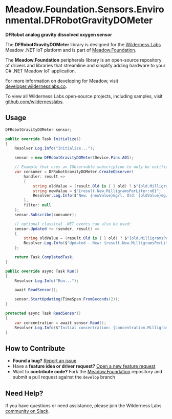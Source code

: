 # Meadow.Foundation.Sensors.Environmental.DFRobotGravityDOMeter

**DFRobot analog gravity dissolved oxygen sensor**

The **DFRobotGravityDOMeter** library is designed for the [Wilderness Labs](www.wildernesslabs.co) Meadow .NET IoT platform and is part of [Meadow.Foundation](https://developer.wildernesslabs.co/Meadow/Meadow.Foundation/).

The **Meadow.Foundation** peripherals library is an open-source repository of drivers and libraries that streamline and simplify adding hardware to your C# .NET Meadow IoT application.

For more information on developing for Meadow, visit [developer.wildernesslabs.co](http://developer.wildernesslabs.co/).

To view all Wilderness Labs open-source projects, including samples, visit [github.com/wildernesslabs](https://github.com/wildernesslabs/).

## Usage

```csharp
DFRobotGravityDOMeter sensor;

public override Task Initialize()
{
    Resolver.Log.Info("Initialize...");

    sensor = new DFRobotGravityDOMeter(Device.Pins.A01);

    // Example that uses an IObservable subscription to only be notified when the saturation changes
    var consumer = DFRobotGravityDOMeter.CreateObserver(
        handler: result =>
        {
            string oldValue = (result.Old is { } old) ? $"{old.MilligramsPerLiter:n0}" : "n/a";
            string newValue = $"{result.New.MilligramsPerLiter:n0}";
            Resolver.Log.Info($"New: {newValue}mg/l, Old: {oldValue}mg/l");
        },
        filter: null
    );
    sensor.Subscribe(consumer);

    // optional classical .NET events can also be used:
    sensor.Updated += (sender, result) =>
    {
        string oldValue = (result.Old is { } old) ? $"{old.MilligramsPerLiter}mg/l" : "n/a";
        Resolver.Log.Info($"Updated - New: {result.New.MilligramsPerLiter:n0}mg/l, Old: {oldValue}");
    };

    return Task.CompletedTask;
}

public override async Task Run()
{
    Resolver.Log.Info("Run...");

    await ReadSensor();

    sensor.StartUpdating(TimeSpan.FromSeconds(2));
}

protected async Task ReadSensor()
{
    var concentration = await sensor.Read();
    Resolver.Log.Info($"Initial concentration: {concentration.MilligramsPerLiter:N0}mg/l");
}

```
## How to Contribute

- **Found a bug?** [Report an issue](https://github.com/WildernessLabs/Meadow_Issues/issues)
- Have a **feature idea or driver request?** [Open a new feature request](https://github.com/WildernessLabs/Meadow_Issues/issues)
- Want to **contribute code?** Fork the [Meadow.Foundation](https://github.com/WildernessLabs/Meadow.Foundation) repository and submit a pull request against the `develop` branch


## Need Help?

If you have questions or need assistance, please join the Wilderness Labs [community on Slack](http://slackinvite.wildernesslabs.co/).
